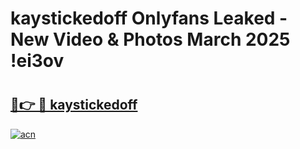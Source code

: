 # kaystickedoff Onlyfans Leaked - New Video & Photos March 2025 !ei3ov

# <h2><a href="https://49olec.iuczelnia.edu.pl?title=kaystickedoff&ref=ei3ov">🔗👉 🔴 kaystickedoff</a></h2>

[![acn](https://github.com/user-attachments/assets/0f9c940e-d8b0-45ae-aac7-cd30a18b3e1c)](https://49olec.iuczelnia.edu.pl?title=kaystickedoff&ref=ei3ov)

